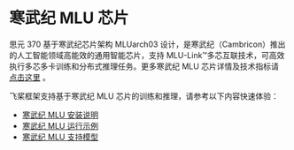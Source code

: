 
# 寒武纪 MLU 芯片

思元 370 基于寒武纪芯片架构 MLUarch03 设计，是寒武纪（Cambricon）推出的人工智能领域高能效的通用智能芯片，支持 MLU-Link™多芯互联技术，可高效执行多芯多卡训练和分布式推理任务。更多寒武纪 MLU 芯片详情及技术指标请 [点击这里](https://www.cambricon.com/) 。

飞桨框架支持基于寒武纪 MLU 芯片的训练和推理，请参考以下内容快速体验：

- [寒武纪 MLU 安装说明](../guides/hardware_support/mlu/install_cn.html)
- [寒武纪 MLU 运行示例](../guides/hardware_support/mlu/example_cn.html)
- [寒武纪 MLU 支持模型](../guides/hardware_support/mlu/support_cn.html)
